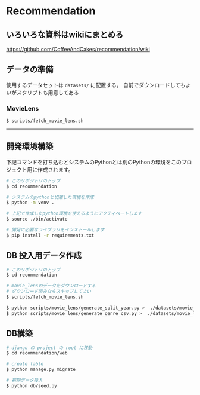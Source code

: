 # Recommendation

## いろいろな資料はwikiにまとめる
https://github.com/CoffeeAndCakes/recommendation/wiki

## データの準備
使用するデータセットは `datasets/` に配置する。
自前でダウンロードしてもよいがスクリプトも用意してある

### MovieLens
```sh
$ scripts/fetch_movie_lens.sh
```

---

## 開発環境構築

下記コマンドを打ち込むとシステムのPythonとは別のPythonの環境をこのプロジェクト用に作成されます。

```sh
# このリポジトリのトップ
$ cd recommendation

# システムのpythonと切離した環境を作成  
$ python -m venv .

# 上記で作成したpython環境を使えるようにアクティベートします
$ source ./bin/activate

# 開発に必要なライブラリをインストールします
$ pip install -r requirements.txt
```

## DB 投入用データ作成
```sh
# このリポジトリのトップ
$ cd recommendation

# movie_lensのデータをダウンロードする
# ダウンロード済みならスキップしてよい
$ scripts/fetch_movie_lens.sh

$ python scripts/movie_lens/generate_split_year.py >  ./datasets/movie_lens/ml-latest-small/movie-years.csv
$ python scripts/movie_lens/generate_genre_csv.py >  ./datasets/movie_lens/ml-latest-small/genres.csv
```

## DB構築

```sh
# django の project の root に移動
$ cd recommendation/web

# create table
$ python manage.py migrate

# 初期データ投入
$ python db/seed.py
```
